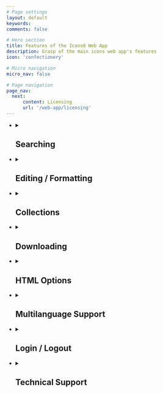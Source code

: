```yaml
---
# Page settings
layout: default
keywords:
comments: false

# Hero section
title: Features of the Icons8 Web App
description: Grasp of the main icons web app's features
icon: 'confectionery'

# Micro navigation
micro_nav: false

# Page navigation
page_nav:
  next:
      content: Licensing
      url: '/web-app/licensing'
---
```


<ul>
   <li>
   <details>
     <summary>
       <h2>Searching</h2>
     </summary>
   <br>
  Enter a search query in the search bar and press enter key/search button. The most relevant icons set shows up. You may quickly vary icons styles, by selecting a style from the drop-down menu. Toggle switch button on the top right of the screen to switch between plain icons view and the icons view with titles:
<p align="center">
  <a target="_blank" rel="noopener noreferrer" href="https://github.com/visualpharm/icons-docs/blob/master/docs/Images/Icons/search_with_query_3.png"><img src="https://github.com/visualpharm/icons-docs/raw/master/docs/Images/Icons/search_with_query_3.png" style="max-width:100%;"></a>
</p> 
  <br>
<p>You may browse through categorized sets of icons listed on the left pane of the app. Various styles can be further applied. Note that sets of icons available for free in SVG are highlighted with <b>"Free SVG"</b> label:</p>
   <p align="center">
   <a target="_blank" rel="noopener noreferrer" href="https://github.com/visualpharm/icons-docs/blob/master/docs/Images/Icons/search_by_categories_and_Styles.png"><img src="https://github.com/visualpharm/icons-docs/raw/master/docs/Images/Icons/search_by_categories_and_Styles.png" style="max-width:100%;"></a>
   </p>
  <br>
<p>Quickly try out various styles by selecting a style from the drop-down menu:</p>
  <p align="center">
   <a target="_blank" rel="noopener noreferrer" href="https://github.com/visualpharm/icons-docs/blob/master/docs/Images/Icons/quick_change_of_styles.png"><img src="https://github.com/visualpharm/icons-docs/raw/master/docs/Images/Icons/quick_change_of_styles.png" style="max-width:100%;"></a>
 </p>
  <br>
<p>Editor tool comes up whenever an icon is clicked:</p>
  <p align="center">
   <a target="_blank" rel="noopener noreferrer" href="https://github.com/visualpharm/icons-docs/blob/master/docs/Images/Icons/editor_tool_comes_up.png"><img src="https://github.com/visualpharm/icons-docs/raw/master/docs/Images/Icons/editor_tool_comes_up.png" style="max-width:100%;"></a>
 </p>

   </details>
   </li>
   <li>
    <details>
     <summary>
       <h2> Editing / Formatting </h2>
     </summary>
   <br>
<p>Editing and formatting tools show up whenever an icon from the list is clicked:</p>
  <p align="center">
   <a target="_blank" rel="noopener noreferrer" href="https://github.com/visualpharm/icons-docs/blob/master/docs/Images/Icons/editor_main_2.png"><img src="https://github.com/visualpharm/icons-docs/raw/master/docs/Images/Icons/editor_main_2.png" style="max-width:100%;"></a>
 </p>
  <br>
A group of styles options is displayed within the editor pane. They are the styles applicable to the selected icon. You may quickly change the style of the icon just by clicking on the style of your choice.
 <p align="center">
   <a target="_blank" rel="noopener noreferrer" href="https://github.com/visualpharm/icons-docs/blob/master/docs/Images/Icons/editor_main_4_style.png"><img src="https://github.com/visualpharm/icons-docs/raw/master/docs/Images/Icons/editor_main_4_style.png" style="max-width:100%;"></a>
 </p>
  <br>
  The editing tools are located on the most left pane of the editor. They are:
<ul>
<li>Recolor</li>
<li>Overlay</li>
<li>Text</li>
<li>No efects</li>
<li>Stroke</li>
<li>Padding</li>
<li>Background</li>
<li>Circle</li>
<li>Square</li>
</ul>
  <br> 
<p>The <b>recolor tool</b> aims to change the most prominent features of an icon. You may use various types of color selection tools to craft the desired look:</p>
 <p align="center">
   <a target="_blank" rel="noopener noreferrer" href="https://github.com/visualpharm/icons-docs/blob/master/docs/Images/Icons/recolor_edit.png"><img src="https://github.com/visualpharm/icons-docs/raw/master/docs/Images/Icons/recolor_edit.png" style="max-width:100%;"></a>
 </p>
  <br>
<p><b>Overlay tool</b> provides you with functionality to add an overlay from a list. The color of the overlay can be further specified:</p>
   <p align="center">
   <a target="_blank" rel="noopener noreferrer" href="https://github.com/visualpharm/icons-docs/blob/master/docs/Images/Icons/overlay_edit.png"><img src="https://github.com/visualpharm/icons-docs/raw/master/docs/Images/Icons/overlay_edit.png" style="max-width:100%;"></a>
 </p>
  <br>
<p><b>Text editing</b> is another excellent tool. This tool lets you text over your icon and change its size, style, and color:</p>
 <p align="center">
   <a target="_blank" rel="noopener noreferrer" href="https://github.com/visualpharm/icons-docs/blob/master/docs/Images/Icons/text_tool_edit_1.png"><img src="https://github.com/visualpharm/icons-docs/raw/master/docs/Images/Icons/text_tool_edit_1.png" style="max-width:100%;"></a>
 </p>
<p><b>Recolor</b>, <b>overlay</b>, and <b>text</b> are the effects applied to the icon with the use of a toggle button. You may combine the effects by setting the appropriate buttons. The rest of the effects (stroke, padding, background, circle, square) are applied with the use of the radio button. You may apply one of the effects at a time. <b>No effects</b> disables all the effects in the radio group.</p>
 <br>
<p>The <b> stroke effect</b> enhances the prominent features of the icon with the specified size/weight. You may change the color of the stroke either.</p>
 <p align="center">
   <a target="_blank" rel="noopener noreferrer" href="https://github.com/visualpharm/icons-docs/blob/master/docs/Images/Icons/stroke_effect_edit.png"><img src="https://github.com/visualpharm/icons-docs/raw/master/docs/Images/Icons/stroke_effect_edit.png" style="max-width:100%;"></a>
 </p>
 <br>
<p><b>Padding effect</b> is used to generate space around an icon inside of outer borders:</p>
 <p align="center">
   <a target="_blank" rel="noopener noreferrer" href="https://github.com/visualpharm/icons-docs/blob/master/docs/Images/Icons/padding_effect_edit.png"><img src="https://github.com/visualpharm/icons-docs/raw/master/docs/Images/Icons/padding_effect_edit.png" style="max-width:100%;"></a>
 </p>
 <br> 
<p><b>Background effect</b> adds a background to the icon. Custom color of the background can be further specified.</p>
 <p align="center">
   <a target="_blank" rel="noopener noreferrer" href="https://github.com/visualpharm/icons-docs/blob/master/docs/Images/Icons/background_effect_edit.png"><img src="https://github.com/visualpharm/icons-docs/raw/master/docs/Images/Icons/background_effect_edit.png" style="max-width:100%;"></a>
 </p>
 <br>
 <b> Circle effect</b>  has various parameters which make this feature to be a very flexible tool. You may specify stroke, icon and circle sizes. 
 <p align="center">
   <a target="_blank" rel="noopener noreferrer" href="https://github.com/visualpharm/icons-docs/blob/master/docs/Images/Icons/circle_effect_edit_with_circle.png"><img src="https://github.com/visualpharm/icons-docs/raw/master/docs/Images/Icons/circle_effect_edit_with_circle.png" style="max-width:100%;"></a>
 </p>
 <br>
<p>Set the <b>fill toggle</b> to <b>"on"</b> state to fill up the circle with a specific color of your choice.</p>
 <p align="center">
   <a target="_blank" rel="noopener noreferrer" href="https://github.com/visualpharm/icons-docs/blob/master/docs/Images/Icons/circle_effect_edit_with_fill.png"><img src="https://github.com/visualpharm/icons-docs/raw/master/docs/Images/Icons/circle_effect_edit_with_fill.png" style="max-width:100%;"></a>
 </p>
<br>
<p><b>Square effect</b> has similar feature set to the circular effect. Moreover, square effect has an extra parameter called <b>corner radius</b>. This parameter specifies the rounding of the square corners.</p>
 <p align="center">
   <a target="_blank" rel="noopener noreferrer" href="https://github.com/visualpharm/icons-docs/blob/master/docs/Images/Icons/square_effect_edit.png"><img src="https://github.com/visualpharm/icons-docs/raw/master/docs/Images/Icons/square_effect_edit.png" style="max-width:100%;"></a>
 </p>
 <br>
<p>Same as with circle, the square effect has a functionality to <b>fill its interior</b>:</p>
 <p align="center">
   <a target="_blank" rel="noopener noreferrer" href="https://github.com/visualpharm/icons-docs/blob/master/docs/Images/Icons/square_effect_edit_fill_overlay.png"><img src="https://github.com/visualpharm/icons-docs/raw/master/docs/Images/Icons/square_effect_edit_fill_overlay.png" style="max-width:100%;"></a>
 </p>
   </details>
   </li>
    <li>
   <details>
     <summary>
       <h2> Collections </h2>
     </summary>
  <br>
<p>Collections are the best way to organize the icons you like. Collections help you to group certain icons for further applications. You may create many collections with the 1000 icons limit per collection. An icon can be added to a collection by dragging and dropping it. Another way to add an icon to a collection is by pressing on a special label. This label is located in the upper right corner of the outer space surrounding each icon. The label becomes visible when the mouse cursor is hovering the icon.  Note that the red label states that the current icon is already added into your collection.</p>
 <p align="center">
   <a target="_blank" rel="noopener noreferrer" href="https://github.com/visualpharm/icons-docs/blob/master/docs/Images/Icons/add_icons_to_collection.png"><img src="https://github.com/visualpharm/icons-docs/raw/master/docs/Images/Icons/add_icons_to_collection.png" style="max-width:100%;"></a>
 </p>
 <br>
<p>You may drag and drop an <b>SVG</b> icon from the web app or your local file system right into your collection. Please note that only files in SVG format can be added to your collection.</p>
 <p align="center">
   <a target="_blank" rel="noopener noreferrer" href="https://github.com/visualpharm/icons-docs/blob/master/docs/Images/Icons/collections_drag_and_drop.png"><img src="https://github.com/visualpharm/icons-docs/raw/master/docs/Images/Icons/collections_drag_and_drop.png" style="max-width:100%;"></a>
 </p>
  <br>
<p>In addition to drag and drop feature, there are two more option exist to add a new icon to your collection. The first one is to click on <b>"add new"</b> button within your collection. This will launch the file manager. The manager will further guide you to select an SVG file from your local file system and add it to your collection:</p>
  <p align="center">
   <a target="_blank" rel="noopener noreferrer" href="https://github.com/visualpharm/icons-docs/blob/master/docs/Images/Icons/Collection_FileManager_2.png"><img src="https://github.com/visualpharm/icons-docs/raw/master/docs/Images/Icons/Collection_FileManager_2.png" style="max-width:100%;"></a>
 </p>
  <br>
<p>The last option to collect an icon is to click on the <b>"Collect"</b> button right in the icon editor:
</p><p align="center">
<a target="_blank" rel="noopener noreferrer" href="https://github.com/visualpharm/icons-docs/blob/master/docs/Images/Icons/editor_main_start_collect.png"><img src="https://github.com/visualpharm/icons-docs/raw/master/docs/Images/Icons/editor_main_start_collect.png" style="max-width:100%;"></a></p>
 <p></p> 
  <br>
<p>To delete an icon from a collection, hover the mouse cursor over the icon.  Click on the <b>"trash can"</b> button that will come up. A dialog will further guide you to confirm and proceed with the deletion:</p>
 <p align="center">
   <a target="_blank" rel="noopener noreferrer" href="https://github.com/visualpharm/icons-docs/blob/master/docs/Images/Icons/delete_item_from_collection.png"><img src="https://github.com/visualpharm/icons-docs/raw/master/docs/Images/Icons/delete_item_from_collection.png" style="max-width:100%;"></a>
 </p>
  <br>
<p>To delete the entire collection, hover the mouse cursor over the collection in the list of collections. Click on the <b>"trash can"</b> button:</p>
 <p align="center">
   <a target="_blank" rel="noopener noreferrer" href="https://github.com/visualpharm/icons-docs/blob/master/docs/Images/Icons/delete_entire_collection_with_trash_can.png"><img src="https://github.com/visualpharm/icons-docs/raw/master/docs/Images/Icons/delete_entire_collection_with_trash_can.png" style="max-width:100%;"></a>
 </p>
  <br>
<p>Another way to delete the entire collection or to change its title is to click on the <b>"more options"</b> button while you are within a given collection. A menu with two options will show up. The options are: <b>"edit title"</b> of the collection and <b>"delete"</b> the entire collection.</p>
   <p align="center">
   <a target="_blank" rel="noopener noreferrer" href="https://github.com/visualpharm/icons-docs/blob/master/docs/Images/Icons/edit_title_or_delete_entire_collection.png"><img src="https://github.com/visualpharm/icons-docs/raw/master/docs/Images/Icons/edit_title_or_delete_entire_collection.png" style="max-width:100%;"></a>
 </p>
  <br>
   </details>
   </li>
   <li>
   <details>
     <summary>
       <h2> Downloading </h2>
     </summary>
   <br>
<p>Icon downloading feature is available from the main icon editor pane. Click on the download button to open the download window:</p>
 <p align="center">
   <a target="_blank" rel="noopener noreferrer" href="https://github.com/visualpharm/icons-docs/blob/master/docs/Images/Icons/editor_main_start_download.png"><img src="https://github.com/visualpharm/icons-docs/raw/master/docs/Images/Icons/editor_main_start_download.png" style="max-width:100%;"></a>
 </p>   
 <br>
<p>The following window comes up:</p>
 <p align="center">
   <a target="_blank" rel="noopener noreferrer" href="https://github.com/visualpharm/icons-docs/blob/master/docs/Images/Icons/download_multiple_edit_2.png"><img src="https://github.com/visualpharm/icons-docs/raw/master/docs/Images/Icons/download_multiple_edit_2.png" style="max-width:100%;"></a>
 </p>
 <br>
<p>Paying customers are eligible to download icons in PNG, SVG, EPS, and PDF file formats in any size up to 2048 pixels. Free customers are allowed to download icons in PNG up to 100x100px. The <a href="https://icons8.com/icon/pack/free-icons/all" rel="nofollow">Popular Icons</a> and <a href="https://icons8.com/icon/pack/Logos/all" rel="nofollow">Logos</a> are free in all formats, including SVG.</p>
 <p align="center">
   <a target="_blank" rel="noopener noreferrer" href="https://github.com/visualpharm/icons-docs/blob/master/docs/Images/Icons/free_user_download.png"><img src="https://github.com/visualpharm/icons-docs/raw/master/docs/Images/Icons/free_user_download.png" style="max-width:100%;"></a>
 </p>
<br>
<p>Whenever you download a single icon, you add a copy of the icon to the <b>Downloaded</b> collection. The <b>Downloaded</b> collection let you access any of the ever downloaded icons. Use this collection if you need a variation of the icons that you have already downloaded. Jump in the collection, edit the icon, change its size and format and download it again. It is quick and easy!</p>
<p align="center">
   <a target="_blank" rel="noopener noreferrer" href="https://github.com/muraragi/icons8-docs/blob/master/docs/public/icons/Downloaded_collection_1.png"><img src="https://github.com/muraragi/icons8-docs/raw/master/docs/public/icons/Downloaded_collection_1.png" style="max-width:100%;"></a>
</p>   
<br>
<p>The icon download pane displays a pixel-perfect size for the selected icon. You can multiply this platform specific size by various factors like 1x, 2x, 3x and so forth. This way you get sharp PNG icons in multiple sizes. You may choose one of the predefined sizes or specify your custom size.</p>
<p>There is an option to download selected icon in multiple sizes at once as a zip file. To achieve this, you have to choose the desired sizes with <b>ctrl</b>, or <b>cmd</b> key pressed and click on the download button.</p>
  <p align="center">
   <a target="_blank" rel="noopener noreferrer" href="https://github.com/visualpharm/icons-docs/blob/master/docs/Images/Icons/download_multiple_edit_1.jpg"><img src="https://github.com/visualpharm/icons-docs/raw/master/docs/Images/Icons/download_multiple_edit_1.jpg" style="max-width:100%;"></a>
 </p> 
 <br>
<p>To download a collection you have to select it in the list of collections and click on download button.  From the download screen you have several output options for your collection. These output options are:</p>
<ul>
<li>PNG - download collection as a set of <b>PNG</b> icons</li>
<li>FONT - generate <b>font</b> from the collection and download it</li>
<li>SVG - download <b>SVG sprite</b> or ZIP with <b>individual SVG's</b></li>
<li>EPS - download collection icons in <b>EPS</b> format</li>
<li>PDF - download collection icons in <b>PDF</b> format</li>
</ul>
 <p align="center">
   <a target="_blank" rel="noopener noreferrer" href="https://github.com/visualpharm/icons-docs/blob/master/docs/Images/Icons/download_collection.png"><img src="https://github.com/visualpharm/icons-docs/raw/master/docs/Images/Icons/download_collection.png" style="max-width:100%;"></a>
 </p>
<br>
   </details>
   </li>
   <li>
    <details>
     <summary>
       <h2> HTML Options </h2>
     </summary>
<br>  
<p>We have alternative options to icons download. With these options, you get the icons right into your app of any scale via <b>HTML</b>. To get started click on the <b>HTML</b> button from the editor screen:</p>
 <p align="center">
   <a target="_blank" rel="noopener noreferrer" href="https://github.com/visualpharm/icons-docs/blob/master/docs/Images/Icons/editor_main_start_html_1.png"><img src="https://github.com/visualpharm/icons-docs/raw/master/docs/Images/Icons/editor_main_start_html_1.png" style="max-width:100%;"></a>
 </p>
<br> 
A window with HTML options will come up. With the first option it takes just a line of code to insert an icon in SVG or PNG format directly from <b>CDN</b> to your application of any scale:
 <p align="center">
   <a target="_blank" rel="noopener noreferrer" href="https://github.com/visualpharm/icons-docs/blob/master/docs/Images/Icons/html_cdn_2.png"><img src="https://github.com/visualpharm/icons-docs/raw/master/docs/Images/Icons/html_cdn_2.png" style="max-width:100%;"></a>
 </p>
 <br> 
 Another option is to get your images encoded to <b>base64</b>:
  <p align="center">
   <a target="_blank" rel="noopener noreferrer" href="https://github.com/visualpharm/icons-docs/blob/master/docs/Images/Icons/htm_base64_1.png"><img src="https://github.com/visualpharm/icons-docs/raw/master/docs/Images/Icons/htm_base64_1.png" style="max-width:100%;"></a>
 </p>
 <br> 
 Inline <b>SVG</b> option:
  <p align="center">
   <a target="_blank" rel="noopener noreferrer" href="https://github.com/visualpharm/icons-docs/blob/master/docs/Images/Icons/html_inline.png"><img src="https://github.com/visualpharm/icons-docs/raw/master/docs/Images/Icons/html_inline.png" style="max-width:100%;"></a>
 </p>
 <br>
 Html SVG <b>img tag</b> option:
 <p align="center">
   <a target="_blank" rel="noopener noreferrer" href="https://github.com/visualpharm/icons-docs/blob/master/docs/Images/Icons/html_img_tag.png"><img src="https://github.com/visualpharm/icons-docs/raw/master/docs/Images/Icons/html_img_tag.png" style="max-width:100%;"></a>
 </p>
 <br>
 Html SVG <b>background</b> option:
 <p align="center">
   <a target="_blank" rel="noopener noreferrer" href="https://github.com/visualpharm/icons-docs/blob/master/docs/Images/Icons/html_background_2.png"><img src="https://github.com/visualpharm/icons-docs/raw/master/docs/Images/Icons/html_background_2.png" style="max-width:100%;"></a>
 </p>
   </details>
   </li>
   <li>
    <details>
     <summary>
       <h2> Multilanguage Support</h2>
     </summary>
   <br>
<p>We support the following languages:</p>
<ul>
<li>Chinese</li>
<li>English</li>
<li>French</li>
<li>Deutsch</li>
<li>Italian</li>
<li>Japanese</li>
<li>Portuguese</li>
<li>Russian</li>
<li>Spanish</li>
</ul>
 <br>
Click on the "country flag" button and choose the language you prefer:
 <p align="center">
   <a target="_blank" rel="noopener noreferrer" href="https://github.com/visualpharm/icons-docs/blob/master/docs/Images/Icons/internalization_1.png"><img src="https://github.com/visualpharm/icons-docs/raw/master/docs/Images/Icons/internalization_1.png" style="max-width:100%;"></a>
 </p>
   </details>
   </li>
   <li>
    <details>
     <summary>
       <h2> Login / Logout </h2>
     </summary> 
 <br>
<p>Once you've got an Icons8 account, you’ll be able to login into any of our product including our web app.</p>
 <p align="center">
   <a target="_blank" rel="noopener noreferrer" href="https://github.com/visualpharm/icons-docs/blob/master/docs/Images/Icons/login_logout_2.png"><img src="https://github.com/visualpharm/icons-docs/raw/master/docs/Images/Icons/login_logout_2.png" style="max-width:100%;"></a>
 </p>
   </details>
   </li>
   <li>
    <details>
     <summary>
       <h2> Technical Support </h2>
     </summary>
  <br>
<p>In case you have any question, issue or concern, no matter are you a paying or a free customer you are the most welcome to contact our friendly support team. We are completely customer service oriented, what means we are oriented on helping to people! It is that simple! Just try us out!</p>
 <p align="center">
   <a target="_blank" rel="noopener noreferrer" href="https://github.com/visualpharm/icons-docs/blob/master/docs/Images/Icons/tech_support_2.png"><img src="https://github.com/visualpharm/icons-docs/raw/master/docs/Images/Icons/tech_support_2.png" style="max-width:100%;"></a>
 </p>
